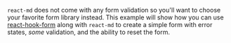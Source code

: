 `react-md` does not come with any form validation so you'll want to choose your
favorite form library instead. This example will show how you can use
[react-hook-form](https://react-hook-form.com/) along with `react-md` to create
a simple form with error states, _some_ validation, and the ability to reset the
form.
